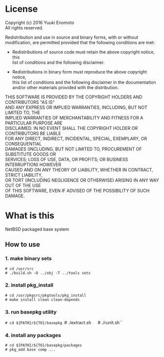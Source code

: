 # License
Copyright (c) 2016 Yuuki Enomoto  
All rights reserved.  
  
Redistribution and use in source and binary forms, with or without  
modification, are permitted provided that the following conditions are met:  
  
* Redistributions of source code must retain the above copyright notice, this  
  list of conditions and the following disclaimer.  
  
* Redistributions in binary form must reproduce the above copyright notice,  
  this list of conditions and the following disclaimer in the documentation  
  and/or other materials provided with the distribution.  
  
THIS SOFTWARE IS PROVIDED BY THE COPYRIGHT HOLDERS AND CONTRIBUTORS "AS IS"  
AND ANY EXPRESS OR IMPLIED WARRANTIES, INCLUDING, BUT NOT LIMITED TO, THE  
IMPLIED WARRANTIES OF MERCHANTABILITY AND FITNESS FOR A PARTICULAR PURPOSE ARE  
DISCLAIMED. IN NO EVENT SHALL THE COPYRIGHT HOLDER OR CONTRIBUTORS BE LIABLE  
FOR ANY DIRECT, INDIRECT, INCIDENTAL, SPECIAL, EXEMPLARY, OR CONSEQUENTIAL  
DAMAGES (INCLUDING, BUT NOT LIMITED TO, PROCUREMENT OF SUBSTITUTE GOODS OR  
SERVICES; LOSS OF USE, DATA, OR PROFITS; OR BUSINESS INTERRUPTION) HOWEVER  
CAUSED AND ON ANY THEORY OF LIABILITY, WHETHER IN CONTRACT, STRICT LIABILITY,  
OR TORT (INCLUDING NEGLIGENCE OR OTHERWISE) ARISING IN ANY WAY OUT OF THE USE  
OF THIS SOFTWARE, EVEN IF ADVISED OF THE POSSIBILITY OF SUCH DAMAGE.  
# What is this
NetBSD packaged base system
## How to use
### 1. make binary sets
``# cd /usr/src``  
``# ./build.sh -O ../obj -T ../tools sets``  
### 2. install pkg_install
``# cd /usr/pkgsrc/pkgtools/pkg_install``  
``# make install clean clean-depends``  
### 3. run basepkg utility
``# cd ${PATH}/${TO}/basepkg
``# ./extract.sh``  
``# ./runit.sh``  
### 4. install any packages
``# cd ${PATH}/${TO}/basepkg/packages``  
``# pkg_add base comp ...``

